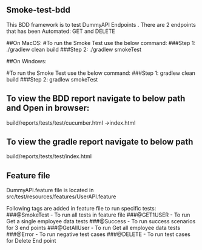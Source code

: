## Smoke-test-bdd

This BDD framework is to test DummyAPI Endpoints
.
There are 2 endpoints that has been Automated: GET and DELETE

##On MacOS:
#To run  the Smoke Test use the below command:
###Step 1: ./gradlew clean build
###Step 2: ./gradlew smokeTest

##On Windows:

#To run  the Smoke Test use the below command:
###Step 1: gradlew clean build
###Step 2: gradlew smokeTest 


## To view the BDD report navigate to below path and Open in browser:
  build/reports/tests/test/cucumber.html ->index.html
 
## To view the gradle report navigate to below path
  build/reports/tests/test/index.html

## Feature file
DummyAPI.feature file is located in src/test/resources/features/UserAPI.feature

Following tags are added in feature file to run specific tests:
###@SmokeTest - To run all tests in feature file 
###@GET1USER - To run Get a single employee data tests
###@Success - To run success scenarios for 3 end points
###@GetAllUser - To run Get all employee data tests
###@Error - To run negative test cases
###@DELETE - To run test cases for Delete End point


 
